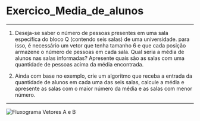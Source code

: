 # Exercico_Media_de_alunos
_________________________________________________________________________________________________

1) Deseja-se saber o número de pessoas presentes em uma sala específica do bloco Q (contendo seis salas) de uma universidade. para isso, é necessário um vetor que tenha tamanho 6 e que cada posição armazene o número de pessoas em cada sala. Qual seria a média de alunos nas salas informadas? Apresente quais são as salas com uma quantidade de pessoas acima da média encontrada. 

2) Ainda com base no exemplo, crie um algoritmo que receba a entrada da quantidade de alunos em cada uma das seis salas, calcule a média e apresente as salas com o maior número da média e as salas com menor número.

___________________________________________________________________________________________________

![Fluxograma Vetores A e B](https://user-images.githubusercontent.com/103973489/173206403-d2177ecf-dff3-4109-b93f-0cc13a801564.png)
